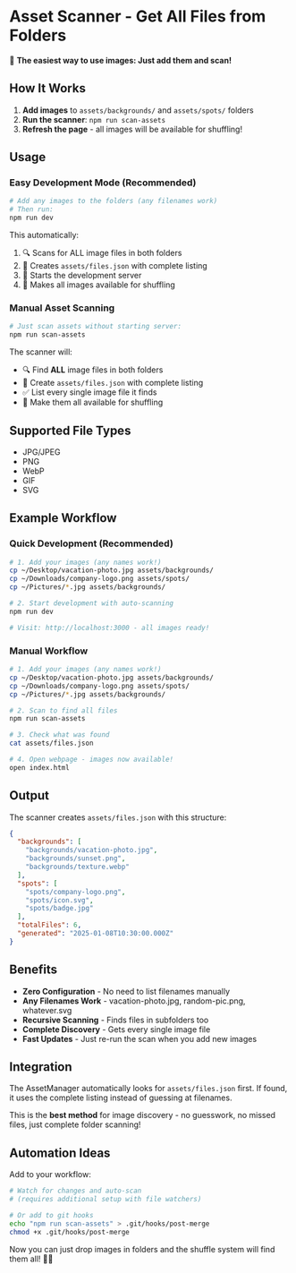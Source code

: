 # Asset Scanner - Get All Files from Folders

🎯 **The easiest way to use images: Just add them and scan!**

## How It Works

1. **Add images** to `assets/backgrounds/` and `assets/spots/` folders
2. **Run the scanner**: `npm run scan-assets`  
3. **Refresh the page** - all images will be available for shuffling!

## Usage

### Easy Development Mode (Recommended)
```bash
# Add any images to the folders (any filenames work)
# Then run:
npm run dev
```

This automatically:
1. 🔍 Scans for ALL image files in both folders
2. 📁 Creates `assets/files.json` with complete listing  
3. 🚀 Starts the development server
4. 🎲 Makes all images available for shuffling

### Manual Asset Scanning
```bash
# Just scan assets without starting server:
npm run scan-assets
```

The scanner will:
- 🔍 Find **ALL** image files in both folders
- 📁 Create `assets/files.json` with complete listing
- ✅ List every single image file it finds
- 🎲 Make them all available for shuffling

## Supported File Types

- JPG/JPEG
- PNG  
- WebP
- GIF
- SVG

## Example Workflow

### Quick Development (Recommended)
```bash
# 1. Add your images (any names work!)
cp ~/Desktop/vacation-photo.jpg assets/backgrounds/
cp ~/Downloads/company-logo.png assets/spots/
cp ~/Pictures/*.jpg assets/backgrounds/

# 2. Start development with auto-scanning
npm run dev

# Visit: http://localhost:3000 - all images ready!
```

### Manual Workflow  
```bash
# 1. Add your images (any names work!)
cp ~/Desktop/vacation-photo.jpg assets/backgrounds/
cp ~/Downloads/company-logo.png assets/spots/
cp ~/Pictures/*.jpg assets/backgrounds/

# 2. Scan to find all files
npm run scan-assets

# 3. Check what was found
cat assets/files.json

# 4. Open webpage - images now available!
open index.html
```

## Output

The scanner creates `assets/files.json` with this structure:

```json
{
  "backgrounds": [
    "backgrounds/vacation-photo.jpg",
    "backgrounds/sunset.png",
    "backgrounds/texture.webp"
  ],
  "spots": [
    "spots/company-logo.png", 
    "spots/icon.svg",
    "spots/badge.jpg"
  ],
  "totalFiles": 6,
  "generated": "2025-01-08T10:30:00.000Z"
}
```

## Benefits

- **Zero Configuration** - No need to list filenames manually
- **Any Filenames Work** - vacation-photo.jpg, random-pic.png, whatever.svg
- **Recursive Scanning** - Finds files in subfolders too
- **Complete Discovery** - Gets every single image file
- **Fast Updates** - Just re-run the scan when you add new images

## Integration

The AssetManager automatically looks for `assets/files.json` first. If found, it uses the complete listing instead of guessing at filenames.

This is the **best method** for image discovery - no guesswork, no missed files, just complete folder scanning!

## Automation Ideas

Add to your workflow:
```bash
# Watch for changes and auto-scan
# (requires additional setup with file watchers)

# Or add to git hooks
echo "npm run scan-assets" > .git/hooks/post-merge
chmod +x .git/hooks/post-merge
```

Now you can just drop images in folders and the shuffle system will find them all! 🎨✨